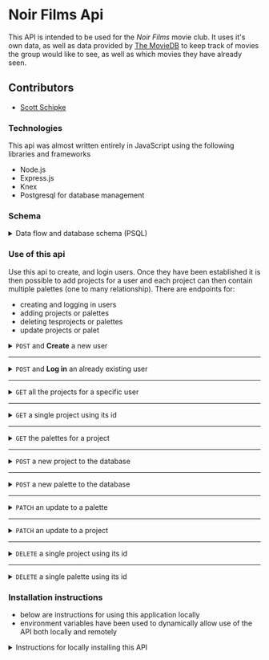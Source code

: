 # Noir Films Api
This API is intended to be used for the _Noir Films_ movie club. It uses it's own data, as well as data provided by [The MovieDB](https://developers.themoviedb.org/3/getting-started) to keep track of movies the group would like to see, as well as which movies they have already seen.

## Contributors 
- [Scott Schipke](https://github.com/sschipke)


### Technologies 
This api was almost written entirely in JavaScript using the following libraries and frameworks
- Node.js
- Express.js
- Knex
- Postgresql for database management

### Schema 
<details>
<summary>Data flow and database schema (PSQL)</summary>

![Schema](./docs/images/schema.png)
</details>

### Use of this api
 Use this api to create, and login users. Once they have been established it is then possible to add projects for a user and each project can then contain multiple palettes (one to many relationship). There are endpoints for: 
 - creating and logging in users
 - adding projects or palettes
 - deleting tesprojects or palettes
 - update projects or palet

 <details>
  <summary> <code>POST</code> and <b>Create</b>
  a new user </summary>

  example request : `POST` `/api/v1/signup`
  <br>
  example successful response: 

  ```json
{
  "username": "Debra",
  "id": 7
}
  ```

  example <b>un</b>successful response: 

  ```json
{
    "error": "Expected format: {username: <string>, password <string>. You're missing a 'password' property."
}
```
### Required Keys in body of request:
| Key        | Datatype           |
| :-------------: |:-------------:|
| username      | `<string>` |
| password      | `<boolean>`      |

### Statuses:
 | Status        | Meaning           |
| :-------------: |:-------------:|
| `201`      | Success |
| `422`      | Missing a required parameter     |

</details>

---

 <details>
  <summary> <code>POST</code> and <b>Log in</b> an already existing user </summary>

  example request : `POST` `/api/v1/login`
  <br>
  example successful response: 

  ```json
{
    "id": 1,
    "username": "Greg"
}
  ```

  example <b>un</b>successful response: 

  ```json
{
    "error": "Username or password incorrect"
}
```
### Required Keys in body of request:
| Key        | Datatype           |
| :-------------: |:-------------:|
| username      | `<string>` |
| password      | `<boolean>`      |
### Statuses:
 | Status        | Meaning           |
| :-------------: |:-------------:|
| `200`      | Success |
| `401`      | Submitted username and/or password is incorrect     |

</details>

---

 <details>
  <summary> <code>GET</code> all the projects for a specific user </summary>

  example request : `GET` `/api/v1/users/:user_id/projects`
  <br>
  example successful response: 

  ```json
[
  {
      "id": 2,
      "user_id": 2,
      "name": "Nature",
      "created_at": "2019-12-05T21:21:16.669Z",
      "updated_at": "2019-12-05T21:21:16.669Z"
  }
]
  ```

  example <b>un</b>successful response <b>or</b> if no projects exist for that user: 

  ```json
{
    "error": "No projects yet!"
}
```
### Statuses:
 | Status        | Meaning           |
| :-------------: |:-------------:|
| `200`      | Success |
| `404`      | Project does not exist <b>OR</b> the user hasn't created any projects yet    |

</details>

---
 <details>
  <summary> <code>GET</code> a single project using its id </summary>

  example request : `GET` `/api/v1/projects/:id`
  <br>
  example successful response: 

  ```json
{
    "id": 2,
    "user_id": 2,
    "name": "Nature",
    "created_at": "2019-12-05T21:21:16.669Z",
    "updated_at": "2019-12-05T21:21:16.669Z"
}
  ```

  example <b>un</b>successful response 

  ```json
{
    "message": "No project with an id of 100 was found!"
}
```
### Statuses:
 | Status        | Meaning           |
| :-------------: |:-------------:|
| `200`      | Success |
| `404`      | Project does not exist   |

</details>

---
<details>
  <summary> <code>GET</code> the palettes for a project</summary>

  example request : `GET` `/api/v1/projects/:project_id/palettes/`
  <br>
  example successful response: 

  ```json
[
    {
        "id": 1,
        "project_id": 2,
        "name": "greens",
        "color1": "#FF6786",
        "color2": "#1DA156",
        "color3": "#087839",
        "color4": "#00ff6e",
        "color5": "#008c3d",
        "created_at": "2019-12-05T21:21:16.671Z",
        "updated_at": "2019-12-05T21:21:16.671Z"
    },
    { ... }
]
  ```

  example <b>un</b>successful response 

  ```json
{
    "error": "No palettes yet!"
}
```
### Statuses:
 | Status        | Meaning           |
| :-------------: |:-------------:|
| `200`      | Success |
| `404`      | No palettes for that project were found   |

</details>

---

<details>
  <summary> <code>POST</code> a new project to the database</summary>

  example request : `POST` `/api/v1/projects`
  <br>
  example successful response: 

  ```json
{
  "id": 4,
  "name": "Beach",
  "user_id": 3
}
  ```

  example <b>un</b>successful response 

  ```json
{
    "error": "Expected format: { user_id: <integer>, name: <string>}. You're missing a 'user_id' property."
}
```
### Required Keys in body of request:
| Key        | Datatype           |
| :-------------: |:-------------:|
| user_id     | `<number>` |
| name      | `<string>`      |

### Statuses:
 | Status        | Meaning           |
| :-------------: |:-------------:|
| `200`      | Success |
| `422`      | The object in the body was not formatted correctly   |

</details>

---
<details>
  <summary> <code>POST</code> a new palette to the database</summary>

  example request : `POST` `/api/v1/palettes`
  <br>
  example successful response: 

  ```json
{
    "id": 4,
    "name": "Sand",
    "project_id": "4",
    "color1": "#FF891B",
    "color2": "#FCDB18",
    "color3": "#DE776F",
    "color4": "#B63FFA",
    "color5": "#1102C3"
}
  ```

  example <b>un</b>successful response 

  ```json
{
    "error": "Expected format: { project_id: <integer>, name: <string>, color1:<hexcode>, color1]2:<hexcode>, color3:<hexcode>, color4:<hexcode>, color5:<hexcode>}. You're missing a 'project_id' property."
}
```
### Required Keys in body of request:
| Key        | Datatype           |
| :-------------: |:-------------:|
| user_id     | `<number>` |
| name      | `<string>`      |

### Statuses:
 | Status        | Meaning           |
| :-------------: |:-------------:|
| `200`      | Success |
| `422`      | The object in the body was not formatted correctly   |

</details>

---
<details>
  <summary> <code>PATCH</code> an update to a palette</summary>

  example request : `PATCH` `/api/v1/palettes/:id`
  <br>
  example successful response: 

  ```json
{
    "message": "[property] updated"
}
  ```

  example <b>un</b>successful response if no palette is found

  ```json
{
    "error": "No existing palette with id of 1"
}
```
  example <b>un</b>successful response if request body is invalid

  ```json
{
    "error": "You can only update a palette's <name>, <color1>, <color2>, <color3>, <color4>, <color5>, not [sent parameter]"
}
```
### Possible Keys in body of request:
| Key        | Datatype           |
| :-------------: |:-------------:|
| name      | `<string>`      |
| color1      | `<hex code>`      |
| color2      | `<hex code>`      |
| color3      | `<hex code>`      |
| color4      | `<hex code>`      |
| color5      | `<hex code>`      |

### Statuses:
 | Status        | Meaning           |
| :-------------: |:-------------:|
| `202`      | Success |
| `404`      | No palette was found with the id sent  |
| `422`      | Response body was not formatted correctly/did not have the correct property to update |
</details>

---
<details>
  <summary> <code>PATCH</code> an update to a project</summary>

  example request : `PATCH` `/api/v1/projects/:id`
  <br>
  example successful response: 

  ```json
{
    "message": "[property] updated"
}
  ```

  example <b>un</b>successful response if no project is found

  ```json
{
    "error": "No existing project with id of 3"
}
```
  example <b>un</b>successful response if request body is invalid

  ```json
{
    "error": "You can only update a project's <name>, not [sent property]"
}
```
### Possible Keys in body of request:
| Key        | Datatype           |
| :-------------: |:-------------:|
| name      | `<string>`      |

### Statuses:
 | Status        | Meaning           |
| :-------------: |:-------------:|
| `202`      | Success |
| `404`      | No project was found with the id sent  |
| `422`      | Response body was not formatted correctly (can only update the name) |
</details>

---
<details>
  <summary> <code>DELETE</code> a single project using its id </summary>

  example request : `DELETE` `/api/v1/projects/:id`
  <br>
  example successful response: 

  ```json
{
  "Project deleted"
}
  ```

  example <b>un</b>successful response 

  ```json
{
    "message": "No project with an id of 100 was found!"
}
```
### Statuses:
 | Status        | Meaning           |
| :-------------: |:-------------:|
| `200`      | Success |
| `404`      | Project does not exist   |

</details>

---
<details>
  <summary> <code>DELETE</code> a single palette using its id </summary>

  example request : `DELETE` `/api/v1/projects/:id`
  <br>
  example successful response: 

  ```json
{
  "Palette deleted"
}
  ```

  example <b>un</b>successful response 

  ```json
{
    "Palette with an id: 4 does not exist"
}
```
### Statuses:
 | Status        | Meaning           |
| :-------------: |:-------------:|
| `200`      | Success |
| `404`      | Palette does not exist   |

</details>

### Installation instructions
- below are instructions for using this application locally
- environment variables have been used to dynamically allow use of the API both locally and remotely

<details>
  <summary>Instructions for locally installing this API</summary>

  1. `clone` down this repo
  1. In the command line run: `$ npm i`
  1. Next run `$ npm start` 
  <br>
  The following message should appear:
  ```javascript
  Palette Producer is running on localhost:3001
  ```
  4. The API is now available for consumption locally

</details>
